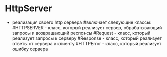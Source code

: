# HttpServer
- реализация своего http сервера
	#включает следующие классы:
	#HTTPSERVER - класс, который реализует сервер, обрабатывающий запросы и возвращающий респонсы
		#Request - класс, который реализует запросы к серверу
		#Response - класс, который реализует ответы от сервера к клиенту
		#HTTPError - класс, который реализует ошибку сервера
